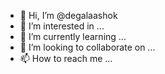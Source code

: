 - 👋 Hi, I’m @degalaashok
- 👀 I’m interested in ...
- 🌱 I’m currently learning ...
- 💞️ I’m looking to collaborate on ...
- 📫 How to reach me ...

<!---
degalaashok/degalaashok is a ✨ special ✨ repository because its `README.md` (this file) appears on your GitHub profile.
You can click the Preview link to take a look at your changes.
--->
